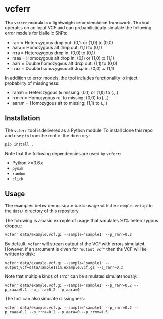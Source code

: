 # vcferr

The `vcferr` module is a lightweight error simulation framework. The tool operates on an input VCF and can probabilistically simulate the following error models for biallelic SNPs:

- rarr = Heterozygous drop out: (0,1) or (1,0) to (0,0)
- aara = Homozygous alt drop out: (1,1) to (0,1)
- rrra = Heterozygous drop in: (0,0) to (0,1)
- raaa = Homozygous alt drop in: (0,1) or (1,0) to (1,1)
- aarr = Double homozygous alt drop out: (1,1) to (0,0)
- rraa = Double homozygous alt drop in: (0,0) to (1,1)

In addition to error models, the tool includes functionality to inject probability of missingness:

- ramm = Heterozygous to missing: (0,1) or (1,0) to (.,.)
- rrmm = Homozygous ref to missing: (0,0) to (.,.)
- aamm = Homozygous alt to missing: (1,1) to (.,.)

## Installation

The `vcferr` tool is delivered as a Python module. To install clone this repo and use `pip` from the root of the directory:


```
pip install .
```

Note that the following dependencies are used by `vcferr`:

- Python >=3.6.x
- `pysam`
- `random`
- `click`

## Usage

The examples below demonstrate basic usage with the `example.vcf.gz` in the `data/` directory of this repository.

The following is a basic example of usage that simulates 20% heterozygous dropout:

```
vcferr data/example.vcf.gz --sample='sample1' --p_rarr=0.2
```

By default, `vcferr` will stream output of the VCF with errors simulated. However, if an argument is given for `"output_vcf"` then the VCF will be written to disk:

```
vcferr data/example.vcf.gz --sample='sample1' --output_vcf=data/sample1sim.example.vcf.gz --p_rarr=0.2
```

Note that multiple kinds of error can be simulated simulatenously:

```
vcferr data/example.vcf.gz --sample='sample1' --p_rarr=0.2 --p_raaa=0.1 --p_rrra=0.2 --p_aara=0
```

The tool can also simulate missingness:

```
vcferr data/example.vcf.gz --sample='sample1' --p_rarr=0.2 --p_raaa=0.1 --p_rrra=0.2 --p_aara=0 --p_rrmm=0.5
```

